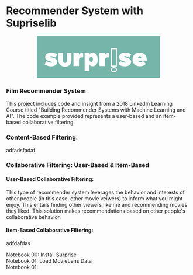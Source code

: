 # Recommender System with Supriselib
<center><img src="Images/surpriselib.png"/></center>

### Film Recommender System
This project includes code and insight from a 2018 LinkedIn Learning Course titled "Building Recommender Systems with Machine Learning and AI".  The code example provided represents a user-based and an item-based collaborative filtering.  

### Content-Based Filtering: 
adfadsfadaf

### Collaborative Filtering: User-Based & Item-Based
#### User-Based Collaborative Filtering: 
This type of recommender system leverages the behavior and interests of other people (in this case, other movie veiwers) to inform what you might enjoy. This entails finding other viewers like me and recommending movies they liked.  This solution makes recommendations based on other people's collaborative behavior. 
#### Item-Based Collaborative Filtering:
adfdafdas

Notebook 00: Install Surprise<br>
Notebook 01: Load MovieLens Data<br>
Notebook 01: 
